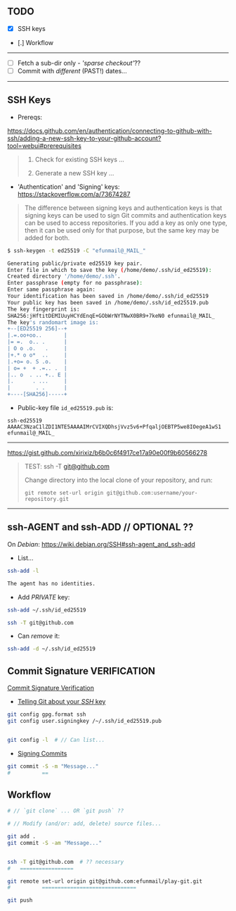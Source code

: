 ## TODO

- [x] SSH keys

- [.] Workflow

---

- [ ] Fetch a sub-dir only - *'sparse checkout'*?? 
- [ ] Commit with *different* (PAST!) dates...

----

## SSH Keys

- Prereqs:

https://docs.github.com/en/authentication/connecting-to-github-with-ssh/adding-a-new-ssh-key-to-your-github-account?tool=webui#prerequisites

> 1. Check for existing SSH keys ...
>
> 2. Generate a new SSH key ...

- 'Authentication' and 'Signing' keys: https://stackoverflow.com/a/73674287

> The difference between signing keys and authentication keys
> is that signing keys can be used to sign Git commits and
> authentication keys can be used to access repositories.
> If you add a key as only one type, then it can be used
> only for that purpose, but the same key may be added for both.


```sh
$ ssh-keygen -t ed25519 -C "efunmail@_MAIL_"

Generating public/private ed25519 key pair.
Enter file in which to save the key (/home/demo/.ssh/id_ed25519): 
Created directory '/home/demo/.ssh'.
Enter passphrase (empty for no passphrase): 
Enter same passphrase again: 
Your identification has been saved in /home/demo/.ssh/id_ed25519
Your public key has been saved in /home/demo/.ssh/id_ed25519.pub
The key fingerprint is:
SHA256:jHftitDEMIUuyHCYdEnqE+GObWrNYTNwX0BR9+7keN0 efunmail@_MAIL_
The key's randomart image is:
+--[ED25519 256]--+
|.=.oo+oo..       |
|= =.  o.. .      |
| O o .o.   .     |
|+.* o o*  ..     |
|.+o= o. S .o.    |
| o= +  + .=.. .  |
|.. o  . .. +.. E |
|.      . ...     |
|        . .      |
+----[SHA256]-----+
```

- Public-key file `id_ed25519.pub` is: 

```
ssh-ed25519 AAAAC3NzaC1lZDI1NTE5AAAAIMrCVIXQDhsjVvz5v6+PfqaljOEBTP5we8IOegeA1wS1 efunmail@_MAIL_
```

----

https://gist.github.com/xirixiz/b6b0c6f4917ce17a90e00f9b60566278

> TEST: ssh -T git@github.com
>
> Change directory into the local clone of your repository, and run:
>
> `git remote set-url origin git@github.com:username/your-repository.git`


----

## ssh-AGENT and ssh-ADD  // OPTIONAL ??

On *Debian*: https://wiki.debian.org/SSH#ssh-agent_and_ssh-add

- List...

```sh
ssh-add -l

The agent has no identities.
```

- Add *PRIVATE* key:

```sh
ssh-add ~/.ssh/id_ed25519

ssh -T git@github.com
```

- Can *remove* it:

```sh
ssh-add -d ~/.ssh/id_ed25519
```


## Commit Signature VERIFICATION

[Commit Signature Verification](https://docs.github.com/en/authentication/managing-commit-signature-verification/about-commit-signature-verification)

- [Telling Git about your *SSH* key](https://docs.github.com/en/authentication/managing-commit-signature-verification/telling-git-about-your-signing-key#telling-git-about-your-ssh-key)

```sh
git config gpg.format ssh
git config user.signingkey /~/.ssh/id_ed25519.pub


git config -l  # // Can list...
```

- [Signing Commits](https://docs.github.com/en/authentication/managing-commit-signature-verification/signing-commits)

```sh
git commit -S -m "Message..."
#          ==
```

## Workflow


```sh
# // `git clone` ... OR `git push` ??

# // Modify (and/or: add, delete) source files...

git add .
git commit -S -am "Message..."


ssh -T git@github.com  # ?? necessary
#   =================

git remote set-url origin git@github.com:efunmail/play-git.git
#          ==============================

git push
```
